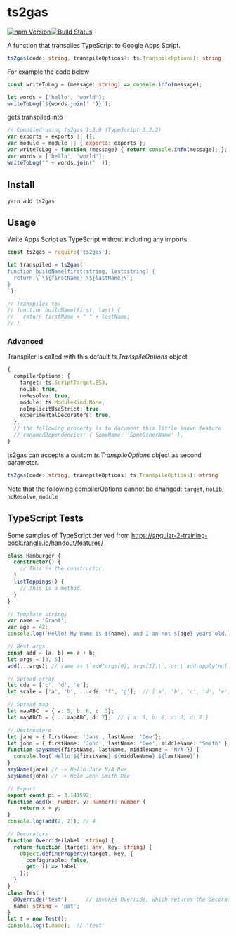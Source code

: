 # ts2gas

<a href="https://www.npmjs.com/package/ts2gas"><img src="https://img.shields.io/npm/v/ts2gas.svg" alt="npm Version"></a><a href="https://travis-ci.org/grant/ts2gas"><img src="https://travis-ci.org/grant/ts2gas.svg?branch=master" alt="Build Status"></a>

A function that transpiles TypeScript to Google Apps Script.

```ts
ts2gas(code: string, transpileOptions?: ts.TranspileOptions): string
```

For example the code below
```ts
const writeToLog = (message: string) => console.info(message);

let words = ['hello', 'world'];
writeToLog(`${words.join(' ')}`);
```

gets transpiled into
```javascript
// Compiled using ts2gas 1.3.0 (TypeScript 3.2.2)
var exports = exports || {};
var module = module || { exports: exports };
var writeToLog = function (message) { return console.info(message); };
var words = ['hello', 'world'];
writeToLog("" + words.join(' '));
```

## Install

```
yarn add ts2gas
```

## Usage

Write Apps Script as TypeScript without including any imports.

```ts
const ts2gas = require('ts2gas');

let transpiled = ts2gas(`
function buildName(first:string, last:string) {
  return \`\${firstName} \${lastName}\`;
}
`);

// Transpiles to:
// function buildName(first, last) {
//   return firstName + " " + lastName;
// }
```

### Advanced

Transpiler is called with this default *ts.TranspileOptions* object

```ts
{
  compilerOptions: {
    target: ts.ScriptTarget.ES3,
    noLib: true,
    noResolve: true,
    module: ts.ModuleKind.None,
    noImplicitUseStrict: true,
    experimentalDecorators: true,
  },
  // the following property is to document this little known feature
  // renamedDependencies: { SomeName: 'SomeOtherName' },
}
```

ts2gas can accepts a custom *ts.TranspileOptions* object as second parameter.

```ts
ts2gas(code: string, transpileOptions: ts.TranspileOptions): string
```

Note that the following compilerOptions cannot be changed: `target`, `noLib`, `noResolve`, `module`

## TypeScript Tests

Some samples of TypeScript derived from https://angular-2-training-book.rangle.io/handout/features/

```ts
class Hamburger {
  constructor() {
    // This is the constructor.
  }
  listToppings() {
    // This is a method.
  }
}

// Template strings
var name = 'Grant';
var age = 42;
console.log(`Hello! My name is ${name}, and I am not ${age} years old.`);

// Rest args
const add = (a, b) => a + b;
let args = [3, 5];
add(...args); // same as \`add(args[0], args[1])\`, or \`add.apply(null, args)\`

// Spread array
let cde = ['c', 'd', 'e'];
let scale = ['a', 'b', ...cde, 'f', 'g'];  // ['a', 'b', 'c', 'd', 'e', 'f', 'g']

// Spread map
let mapABC  = { a: 5, b: 6, c: 3};
let mapABCD = { ...mapABC, d: 7};  // { a: 5, b: 6, c: 3, d: 7 }

// Destructure
let jane = { firstName: 'Jane', lastName: 'Doe'};
let john = { firstName: 'John', lastName: 'Doe', middleName: 'Smith' }
function sayName({firstName, lastName, middleName = 'N/A'}) {
  console.log(`Hello ${firstName} ${middleName} ${lastName}`)
}
sayName(jane) // -> Hello Jane N/A Doe
sayName(john) // -> Helo John Smith Doe

// Export
export const pi = 3.141592;
function add(x: number, y: number): number {
    return x + y;
}
console.log(add(2, 2)); // 4

// Decorators
function Override(label: string) {
  return function (target: any, key: string) {
    Object.defineProperty(target, key, {
      configurable: false,
      get: () => label
    });
  }
}
class Test {
  @Override('test')      // invokes Override, which returns the decorator
  name: string = 'pat';
}
let t = new Test();
console.log(t.name);  // 'test'
```
